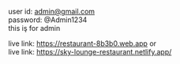  user id: admin@gmail.com <Br/>
password: @Admin1234 <Br/>
this iş for admin <Br/>

live link: https://restaurant-8b3b0.web.app
or <Br/>
live link: https://sky-lounge-restaurant.netlify.app/
